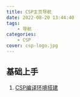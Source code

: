 ```yaml
---
title: CSP主页导航
date: 2022-08-20 13:44:40
tags:
	- 导航
categories:
    - CSP
cover: csp-logo.jpg
---
```


## 基础上手

1. [CSP编译环境搭建](https://xqyjlj.github.io/2022/08/20/CSP%E7%BC%96%E8%AF%91%E7%8E%AF%E5%A2%83%E6%90%AD%E5%BB%BA/)

